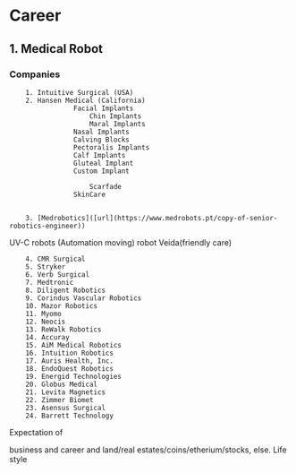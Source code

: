 # Career

## 1. Medical Robot
### Companies
		1. Intuitive Surgical (USA)
		2. Hansen Medical (California)
  					Facial Implants
       					Chin Implants
	    				Maral Implants
					Nasal Implants
					Calving Blocks
					Pectoralis Implants
					Calf Implants
					Gluteal Implant
					Custom Implant
					
     					Scarfade
					SkinCare

	 				
		3. [Medrobotics]([url](https://www.medrobots.pt/copy-of-senior-robotics-engineer))
  
  
  UV-C robots (Automation moving)
robot Veida(friendly care)
  
		4. CMR Surgical
		5. Stryker
		6. Verb Surgical
		7. Medtronic
		8. Diligent Robotics
		9. Corindus Vascular Robotics
		10. Mazor Robotics
		11. Myomo
		12. Neocis
		13. ReWalk Robotics
		14. Accuray
		15. AiM Medical Robotics
		16. Intuition Robotics
		17. Auris Health, Inc.
		18. EndoQuest Robotics
		19. Energid Technologies
		20. Globus Medical
		21. Levita Magnetics
		22. Zimmer Biomet
		23. Asensus Surgical
		24. Barrett Technology






Expectation of

business and career and land/real estates/coins/etherium/stocks, else. Life style 
